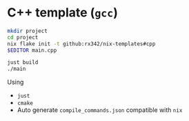 # C++ template (`gcc`)

```bash
mkdir project
cd project
nix flake init -t github:rx342/nix-templates#cpp
$EDITOR main.cpp

just build
./main
```

Using

- `just`
- `cmake`
- Auto generate `compile_commands.json` compatible with `nix`
